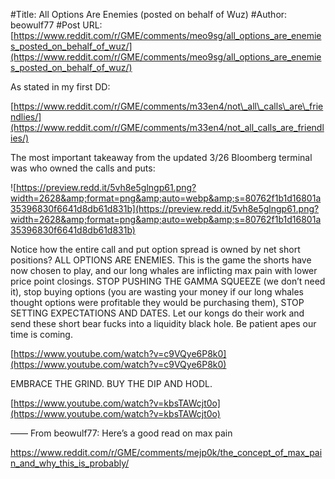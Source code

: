 #Title: All Options Are Enemies (posted on behalf of Wuz)
#Author: beowulf77
#Post URL: [https://www.reddit.com/r/GME/comments/meo9sg/all_options_are_enemies_posted_on_behalf_of_wuz/](https://www.reddit.com/r/GME/comments/meo9sg/all_options_are_enemies_posted_on_behalf_of_wuz/)


As stated in my first DD:

[https://www.reddit.com/r/GME/comments/m33en4/not\_all\_calls\_are\_friendlies/](https://www.reddit.com/r/GME/comments/m33en4/not_all_calls_are_friendlies/)

The most important takeaway from the updated 3/26 Bloomberg terminal was who owned the calls and puts:

![https://preview.redd.it/5vh8e5glngp61.png?width=2628&amp;format=png&amp;auto=webp&amp;s=80762f1b1d16801a35396830f6641d8db61d831b](https://preview.redd.it/5vh8e5glngp61.png?width=2628&amp;format=png&amp;auto=webp&amp;s=80762f1b1d16801a35396830f6641d8db61d831b)

Notice how the entire call and put option spread is owned by net short positions? ALL OPTIONS ARE ENEMIES. This is the game the shorts have now chosen to play, and our long whales are inflicting max pain with lower price point closings. STOP PUSHING THE GAMMA SQUEEZE (we don’t need it), stop buying options (you are wasting your money if our long whales thought options were profitable they would be purchasing them), STOP SETTING EXPECTATIONS AND DATES. Let our kongs do their work and send these short bear fucks into a liquidity black hole. Be patient apes our time is coming.

[https://www.youtube.com/watch?v=c9VQye6P8k0](https://www.youtube.com/watch?v=c9VQye6P8k0)

EMBRACE THE GRIND. BUY THE DIP AND HODL.

[https://www.youtube.com/watch?v=kbsTAWcjt0o](https://www.youtube.com/watch?v=kbsTAWcjt0o)

——
From beowulf77:
Here’s a good read on max pain 

https://www.reddit.com/r/GME/comments/mejp0k/the_concept_of_max_pain_and_why_this_is_probably/